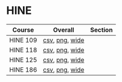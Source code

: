 # HINE

| Course | Overall | Section |
| ------ | ------- | ------- |
| HINE 109 | [csv](https://github.com/UCSD-Historical-Enrollment-Data/2025Winter/blob/main/overall/HINE%20109.csv), [png](https://raw.githubusercontent.com/UCSD-Historical-Enrollment-Data/2025Winter/main/plot_overall/HINE%20109.png), [wide](https://raw.githubusercontent.com/UCSD-Historical-Enrollment-Data/2025Winter/main/plot_overall_wide/HINE%20109.png) |  |
| HINE 118 | [csv](https://github.com/UCSD-Historical-Enrollment-Data/2025Winter/blob/main/overall/HINE%20118.csv), [png](https://raw.githubusercontent.com/UCSD-Historical-Enrollment-Data/2025Winter/main/plot_overall/HINE%20118.png), [wide](https://raw.githubusercontent.com/UCSD-Historical-Enrollment-Data/2025Winter/main/plot_overall_wide/HINE%20118.png) |  |
| HINE 125 | [csv](https://github.com/UCSD-Historical-Enrollment-Data/2025Winter/blob/main/overall/HINE%20125.csv), [png](https://raw.githubusercontent.com/UCSD-Historical-Enrollment-Data/2025Winter/main/plot_overall/HINE%20125.png), [wide](https://raw.githubusercontent.com/UCSD-Historical-Enrollment-Data/2025Winter/main/plot_overall_wide/HINE%20125.png) |  |
| HINE 186 | [csv](https://github.com/UCSD-Historical-Enrollment-Data/2025Winter/blob/main/overall/HINE%20186.csv), [png](https://raw.githubusercontent.com/UCSD-Historical-Enrollment-Data/2025Winter/main/plot_overall/HINE%20186.png), [wide](https://raw.githubusercontent.com/UCSD-Historical-Enrollment-Data/2025Winter/main/plot_overall_wide/HINE%20186.png) |  |
